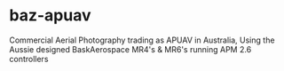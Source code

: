 baz-apuav
=========
Commercial Aerial Photography trading as APUAV in Australia, Using the Aussie designed BaskAerospace MR4's & MR6's running APM 2.6 controllers
